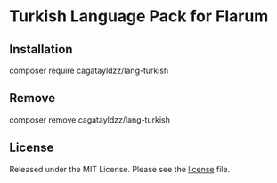 # Turkish Language Pack for Flarum

## Installation
composer require cagatayldzz/lang-turkish

## Remove
composer remove cagatayldzz/lang-turkish

## License
Released under the MIT License. Please see the [license](LICENSE) file.
